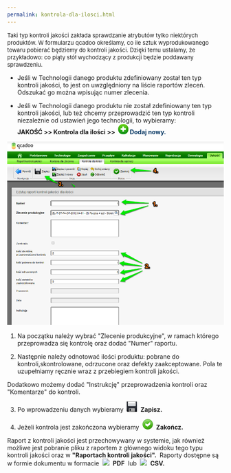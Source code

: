 ```yaml
---
permalink: kontrola-dla-ilosci.html
---
```

<font size="2"><span style="line-height:1.6">

Taki typ kontroli jakości zakłada sprawdzanie atrybutów tylko niektórych produktów. W formularzu qcadoo określamy, co ile sztuk wyprodukowanego towaru pobierać będziemy do kontroli jakości. Dzięki temu ustalamy, że przykładowo: co piąty stół wychodzący z produkcji będzie poddawany sprawdzeniu.
</span></font>
  

- Jeśli w Technologii danego produktu zdefiniowany został ten typ kontroli jakości, to jest on uwzględniony na liście raportów zleceń. Odszukać go można wpisując numer zlecenia.  
  
- Jeśli w Technologii danego produktu nie został zdefiniowany ten typ kontroli jakości, lub też chcemy przeprowadzić ten typ kontroli niezależnie od ustawień jego technologii, to wybieramy:  
**JAKOŚĆ \>\> Kontrola dla ilości \>\>&nbsp;
[![](/images/newIcon24.png)](/images/newIcon24.png)&nbsp;<font color="#073763"><b>Dodaj nowy</b>.</font>**

**[![](/images/jako%C5%9B%C4%87-%20kontrola%20dla%20ilo%C5%9Bci-%20strza%C5%82ki.png)](/images/jako%C5%9B%C4%87-%20kontrola%20dla%20ilo%C5%9Bci-%20strza%C5%82ki.png)**

1. Na początku należy wybrać "Zlecenie produkcyjne", w ramach którego przeprowadza się kontrolę oraz dodać "Numer" raportu.  
  
2. Następnie należy odnotować ilości produktu: pobrane do kontroli,skontrolowane, odrzucone oraz defekty zaakceptowane. Pola te uzupełniamy ręcznie wraz z przebiegiem kontroli jakości.  
  
Dodatkowo możemy dodać "Instrukcję" przeprowadzenia kontroli oraz "Komentarze" do kontroli.  
  
3. Po wprowadzeniu danych wybieramy&nbsp; ![](/images/zapisz.png)&nbsp; **Zapisz.**  
  
4. Jeżeli kontrola jest zakończona wybieramy&nbsp; ![](/images/acceptIcon24.png)&nbsp; **Zakończ.**

  

Raport z kontroli jakości jest przechowywany w systemie, jak również możliwe jest pobranie pliku z raportem z głównego widoku tego typu kontroli jakości oraz w **"Raportach kontroli jakości".&nbsp;** Raporty dostępne są w formie dokumentu w formacie&nbsp; ![](https://sites.google.com/a/qcadoo.com/qcadoo-mes-documentation/_/rsrc/1402307658826/funkcjonalnosci/kontrola-jakosci/kontrola-dla-zlecen/PDF.png)&nbsp; **PDF** &nbsp;lub&nbsp; ![](https://sites.google.com/a/qcadoo.com/qcadoo-mes-documentation/funkcjonalnosci/kontrola-jakosci/kontrola-dla-operacji/exportToCsvIcon24.png)&nbsp; **CSV.**

  

  

